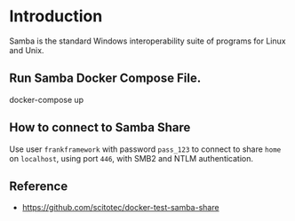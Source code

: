 # Introduction

Samba is the standard Windows interoperability suite of programs for Linux and Unix.

## Run Samba Docker Compose File.
docker-compose up

## How to connect to Samba Share
Use user `frankframework` with password `pass_123` to connect to share `home`
on `localhost`, using port `446`, with SMB2 and NTLM authentication.

## Reference

* https://github.com/scitotec/docker-test-samba-share
